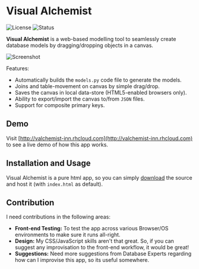 # Visual Alchemist

![License](https://img.shields.io/badge/license-MIT-blue.svg)
![Status](https://img.shields.io/badge/status-stable-brightgreen.svg)

**Visual Alchemist** is a web-based modelling tool to seamlessly create database models by dragging/dropping objects in a canvas.

![Screenshot](https://github.com/prahladyeri/valchemist/raw/master/img/screenComposite.png)

Features:

- Automatically builds the `models.py` code file to generate the models.
- Joins and table-movement on canvas by simple drag/drop.
- Saves the canvas in local data-store (HTML5-enabled browsers only).
- Ability to export/import the canvas to/from `JSON` files.
- Support for composite primary keys.

## Demo

Visit [http://valchemist-inn.rhcloud.com](http://valchemist-inn.rhcloud.com) to see a live demo of how this app works.

## Installation and Usage

Visual Alchemist is a pure html app, so you can simply [download](https://github.com/prahladyeri/VisualAlchemist/archive/master.zip) the source and host it (with `index.html` as default).

## Contribution

I need contributions in the following areas:
- **Front-end Testing:** To test the app across various Browser/OS environments to make sure it runs all-right.
- **Design:** My CSS/JavaScript skills aren't that great. So, if you can suggest any improvisation to the front-end workflow, it would be great!
- **Suggestions:** Need more suggestions from Database Experts regarding how can I improvise this app, so its useful somewhere.

